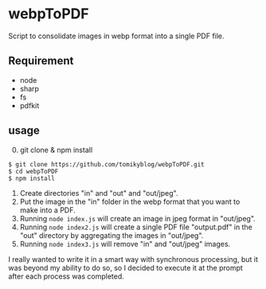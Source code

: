 # webpToPDF
Script to consolidate images in webp format into a single PDF file.

## Requirement
- node
- sharp
- fs
- pdfkit

## usage
0. git clone & npm install
```
$ git clone https://github.com/tomikyblog/webpToPDF.git
$ cd webpToPDF
$ npm install
```

1. Create directories "in" and "out" and "out/jpeg".
2. Put the image in the "in" folder in the webp format that you want to make into a PDF.
3. Running `node index.js` will create an image in jpeg format in "out/jpeg".
4. Running `node index2.js` will create a single PDF file "output.pdf" in the "out" directory by aggregating the images in "out/jpeg".
5. Running `node index3.js` will remove "in" and "out/jpeg" images.

I really wanted to write it in a smart way with synchronous processing, but it was beyond my ability to do so, so I decided to execute it at the prompt after each process was completed.
